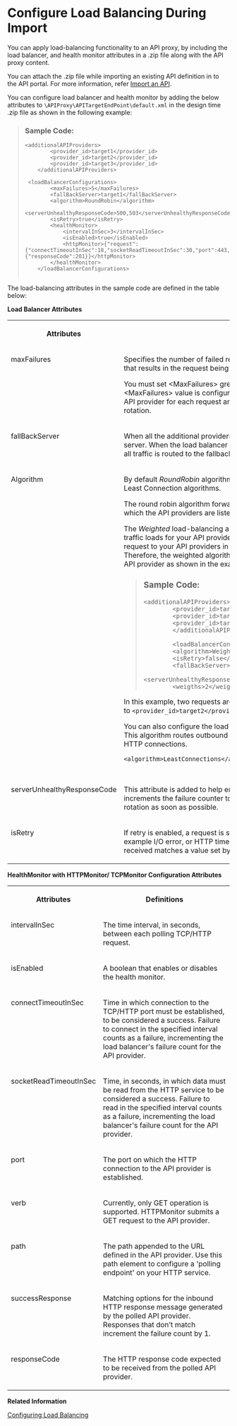 <!-- loio2cd47e20b62344379b0f1b09ea184b33 -->

# Configure Load Balancing During Import

You can apply load-balancing functionality to an API proxy, by including the load balancer, and health monitor attributes in a .zip file along with the API proxy content.

You can attach the .zip file while importing an existing API definition in to the API portal. For more information, refer [Import an API](import-an-api-9342a93.md).

You can configure load balancer and health monitor by adding the below attributes to `\APIProxy\APITargetEndPoint\default.xml` in the design time .zip file as shown in the following example:

> ### Sample Code:  
> ```
> <additionalAPIProviders>
>         <provider_id>target1</provider_id>
>         <provider_id>target2</provider_id>
>         <provider_id>target3</provider_id>
>     </additionalAPIProviders>
> 
>  <loadBalancerConfigurations>
>         <maxFailures>5</maxFailures>
>         <fallBackServer>target1</fallBackServer>
>         <algorithm>RoundRobin</algorithm>
>         <serverUnhealthyResponseCode>500,503</serverUnhealthyResponseCode>
>         <isRetry>true</isRetry>
>         <healthMonitor>
>             <intervalInSec>3</intervalInSec>
>             <isEnabled>true</isEnabled>
>             <httpMonitor>{"request":{"connectTimeoutInSec":18,"socketReadTimeoutInSec":30,"port":443,"verb":"GET","path":"/healthcheck"},"successResponse":{"responseCode":201}}</httpMonitor>
>         </healthMonitor>
>     </loadBalancerConfigurations>
> 
> 
> ```

The load-balancing attributes in the sample code are defined in the table below:

**Load Balancer Attributes**


<table>
<tr>
<th valign="top">

Attributes

</th>
<th valign="top">

Definitions

</th>
</tr>
<tr>
<td valign="top">

maxFailures

</td>
<td valign="top">

Specifies the number of failed requests from the API proxy to the API provider that results in the request being redirected to another API provider.

You must set <MaxFailures\> greater than 0 when using the HealthMonitor. When <MaxFailures\> value is configured as 0, the Load Balancer tries to connect to the API provider for each request and never removes the API provider from the rotation.

</td>
</tr>
<tr>
<td valign="top">

fallBackServer

</td>
<td valign="top">

When all the additional providers fail, then all the requests are sent to this fallback server. When the load balancer determines that all API providers are unavailable, all traffic is routed to the fallback server.

</td>
</tr>
<tr>
<td valign="top">

Algorithm

</td>
<td valign="top">

By default *RoundRobin* algorithm is used. But you can also use Weighted and Least Connection algorithms.

The round robin algorithm forwards a request to each API provider in the order in which the API providers are listed in the target endpoint HTTP connection.

The *Weighted* load-balancing algorithm enables you to configure proportional traffic loads for your API providers. The weighted load-balancer distributes request to your API providers in direct proportion to each API provider 's weight. Therefore, the weighted algorithm requires you to set a weight attribute for each API provider as shown in the example below:

> ### Sample Code:  
> ```
> <additionalAPIProviders>
>         <provider_id>target1</provider_id>
>         <provider_id>target2</provider_id>
>         <provider_id>target3</provider_id>
>         </additionalAPIProviders>
> 
>         <loadBalancerConfigurations>
>         <algorithm>Weighted</algorithm>
>         <isRetry>false</isRetry>
>         <fallBackServer>target1</fallBackServer>
>         <serverUnhealthyResponseCode>500,502,503</serverUnhealthyResponseCode>
>         <weigths>2</weigths>
> ```

In this example, two requests are routed to API providers for every request routed to `<provider_id>target2</provider_id>`.

You can also configure the load-balancer to use the *Least Connection* algorithm. This algorithm routes outbound requests to the API providers with fewest open HTTP connections.

```
<algorithm>LeastConnections</algorithm>
        
```



</td>
</tr>
<tr>
<td valign="top">

serverUnhealthyResponseCode

</td>
<td valign="top">

This attribute is added to help ensure that bad HTTP responses, such as 500, increments the failure counter to take an unhealthy server out of load-balancing rotation as soon as possible.

</td>
</tr>
<tr>
<td valign="top">

isRetry

</td>
<td valign="top">

If retry is enabled, a request is sent whenever a response failure occurs, for example I/O error, or HTTP timeout. A request is also sent whenever the response received matches a value set by the <serverUnhealthyResponseCode\>.

</td>
</tr>
</table>

**HealthMonitor with HTTPMonitor/ TCPMonitor Configuration Attributes**


<table>
<tr>
<th valign="top">

Attributes

</th>
<th valign="top">

Definitions

</th>
</tr>
<tr>
<td valign="top">

intervalInSec

</td>
<td valign="top">

The time interval, in seconds, between each polling TCP/HTTP request.

</td>
</tr>
<tr>
<td valign="top">

isEnabled

</td>
<td valign="top">

A boolean that enables or disables the health monitor.

</td>
</tr>
<tr>
<td valign="top">

connectTimeoutInSec

</td>
<td valign="top">

Time in which connection to the TCP/HTTP port must be established, to be considered a success. Failure to connect in the specified interval counts as a failure, incrementing the load balancer's failure count for the API provider.

</td>
</tr>
<tr>
<td valign="top">

socketReadTimeoutInSec

</td>
<td valign="top">

Time, in seconds, in which data must be read from the HTTP service to be considered a success. Failure to read in the specified interval counts as a failure, incrementing the load balancer's failure count for the API provider.

</td>
</tr>
<tr>
<td valign="top">

port

</td>
<td valign="top">

The port on which the HTTP connection to the API provider is established.

</td>
</tr>
<tr>
<td valign="top">

verb

</td>
<td valign="top">

Currently, only GET operation is supported. HTTPMonitor submits a GET request to the API provider.

</td>
</tr>
<tr>
<td valign="top">

path

</td>
<td valign="top">

The path appended to the URL defined in the API provider. Use this path element to configure a 'polling endpoint' on your HTTP service.

</td>
</tr>
<tr>
<td valign="top">

successResponse

</td>
<td valign="top">

Matching options for the inbound HTTP response message generated by the polled API provider. Responses that don’t match increment the failure count by 1.

</td>
</tr>
<tr>
<td valign="top">

responseCode

</td>
<td valign="top">

The HTTP response code expected to be received from the polled API provider.

</td>
</tr>
</table>

**Related Information**  


[Configuring Load Balancing](configuring-load-balancing-503a3aa.md "You can configure load-balancing functionality for an API proxy from the API Management, API Portal.")

